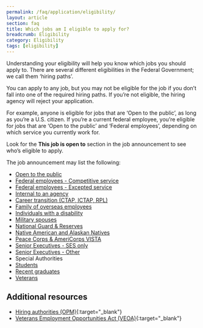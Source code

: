 ```yaml
---
permalink: /faq/application/eligibility/
layout: article
section: faq
title: Which jobs am I eligible to apply for?
breadcrumb: Eligibility
category: Eligibility
tags: [eligibility]
---
```


Understanding your eligibility will help you know which jobs you should apply to. There are several different eligibilities in the Federal Government; we call them ‘hiring paths’.

You can apply to any job, but you may not be eligible for the job if you don’t fall into one of the required hiring paths. If you’re not eligible, the hiring agency will reject your application.

For example, anyone is eligible for jobs that are ‘Open to the public’, as long as you’re  a U.S. citizen. If you’re a current federal employee, you’re eligible for jobs that are ‘Open to the public’ and ‘Federal employees’, depending on which service you currently work for.

Look for the **This job is open to** section in the job announcement to see who’s eligible to apply.

The job announcement may list the following:

* [Open to the public](../../../working-in-government/unique-hiring-paths/public/)
* [Federal employees - Competitive service](../../../working-in-government/unique-hiring-paths/federal-employees/)
* [Federal employees - Excepted service](../../../working-in-government/unique-hiring-paths/federal-employees/)
* [Internal to an agency](../../../working-in-government/unique-hiring-paths/federal-employees/internal)
* [Career transition (CTAP, ICTAP, RPL)](../../../working-in-government/unique-hiring-paths/federal-employees/ctap)
* [Family of overseas employees](../../../working-in-government/unique-hiring-paths/family-of-overseas-employees/)
* [Individuals with a disability](../../../working-in-government/unique-hiring-paths/individuals-with-disabilities/)
* [Military spouses](../../../working-in-government/unique-hiring-paths/military-spouses/)
* [National Guard & Reserves](../../../working-in-government/unique-hiring-paths/national-guard/)
* [Native American and Alaskan Natives](../../../working-in-government/unique-hiring-paths/native-americans/)
* [Peace Corps & AmeriCorps VISTA](../../../working-in-government/unique-hiring-paths/peace-corps/)
* [Senior Executives - SES only](../../../working-in-government/unique-hiring-paths/senior-executives/)
* [Senior Executives - Other](../../../working-in-government/unique-hiring-paths/senior-executives/)
* Special Authorities
* [Students](../../../working-in-government/unique-hiring-paths/students/)
* [Recent graduates](../../../working-in-government/unique-hiring-paths/students/)
* [Veterans](../../../working-in-government/unique-hiring-paths/veterans/)

## Additional resources

* [Hiring authorities (OPM)](https://www.opm.gov/policy-data-oversight/hiring-information/hiring-authorities/){:target="_blank"}
* [Veterans Employment Opportunities Act (VEOA)](https://www.fedshirevets.gov/job/shav/index.aspx/){:target="_blank"}
